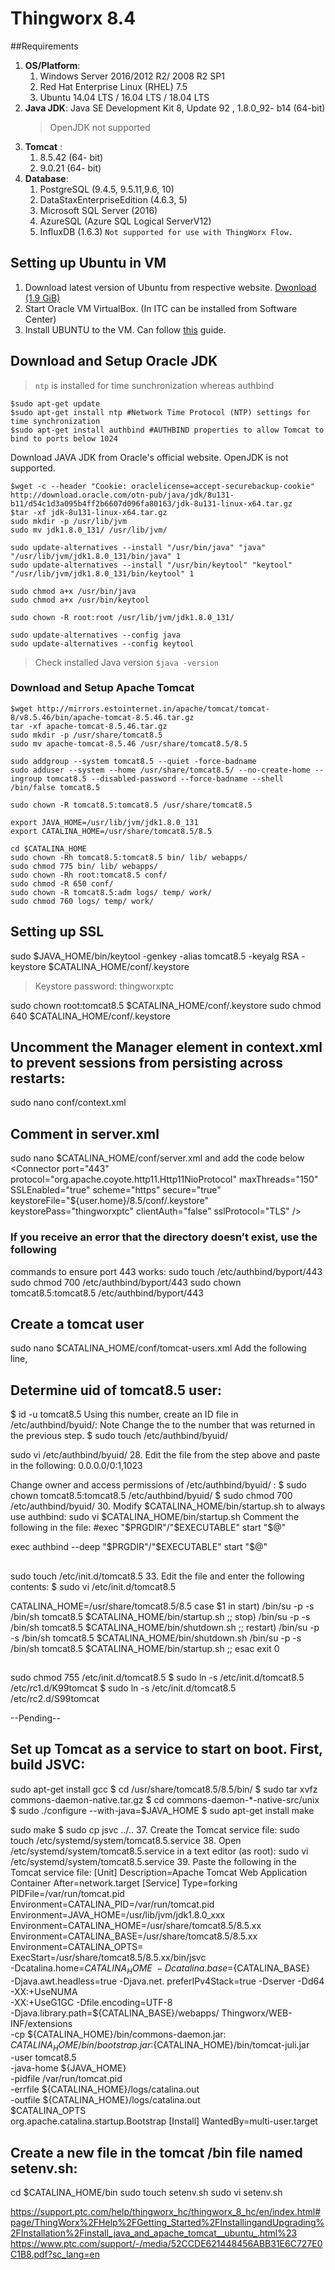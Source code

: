 # Thingworx 8.4

##Requirements
1. **OS/Platform**: 
    1. Windows Server 2016/2012 R2/ 2008 R2 SP1
    2. Red Hat Enterprise Linux (RHEL) 7.5
    3. Ubuntu 14.04 LTS / 16.04 LTS / 18.04 LTS
2. **Java JDK**: Java SE Development Kit 8, Update 92 , 1.8.0_92- b14 (64-bit)
    > OpenJDK not supported
3. **Tomcat** : 
    1. 8.5.42 (64- bit)
    2. 9.0.21 (64- bit)
2. **Database**:    
    1. PostgreSQL (9.4.5, 9.5.11,9.6, 10)
    2. DataStaxEnterpriseEdition (4.6.3, 5)
    3. Microsoft SQL Server (2016)
    4. AzureSQL (Azure SQL Logical ServerV12)
    5. InfluxDB (1.6.3)  `Not supported for use with ThingWorx Flow.`

## Setting up Ubuntu in VM
1. Download latest version of Ubuntu from respective website. [Dwonload (1.9 GiB)](http://releases.ubuntu.com/18.04/ubuntu-18.04.3-desktop-amd64.iso)
2. Start Oracle VM VirtualBox. (In ITC can be installed from Software Center)
3. Install UBUNTU to the VM. Can follow [this](https://www.wikihow.com/Install-Ubuntu-on-VirtualBox) guide.

## Download and Setup Oracle JDK

> `ntp` is installed for time sunchronization whereas authbind 
```
$sudo apt-get update
$sudo apt-get install ntp #Network Time Protocol (NTP) settings for time synchronization
$sudo apt-get install authbind #AUTHBIND properties to allow Tomcat to bind to ports below 1024
```

Download JAVA JDK from Oracle's official website. OpenJDK is not supported.

```
$wget -c --header "Cookie: oraclelicense=accept-securebackup-cookie" http://download.oracle.com/otn-pub/java/jdk/8u131-b11/d54c1d3a095b4ff2b6607d096fa80163/jdk-8u131-linux-x64.tar.gz
$tar -xf jdk-8u131-linux-x64.tar.gz
sudo mkdir -p /usr/lib/jvm
sudo mv jdk1.8.0_131/ /usr/lib/jvm/
```

```
sudo update-alternatives --install "/usr/bin/java" "java" "/usr/lib/jvm/jdk1.8.0_131/bin/java" 1
sudo update-alternatives --install "/usr/bin/keytool" "keytool" "/usr/lib/jvm/jdk1.8.0_131/bin/keytool" 1

sudo chmod a+x /usr/bin/java
sudo chmod a+x /usr/bin/keytool

sudo chown -R root:root /usr/lib/jvm/jdk1.8.0_131/

sudo update-alternatives --config java
sudo update-alternatives --config keytool
```
> Check installed Java version `$java -version`

### Download and Setup Apache Tomcat

```
$wget http://mirrors.estointernet.in/apache/tomcat/tomcat-8/v8.5.46/bin/apache-tomcat-8.5.46.tar.gz
tar -xf apache-tomcat-8.5.46.tar.gz
sudo mkdir -p /usr/share/tomcat8.5
sudo mv apache-tomcat-8.5.46 /usr/share/tomcat8.5/8.5
```

```
sudo addgroup --system tomcat8.5 --quiet -force-badname
sudo adduser --system --home /usr/share/tomcat8.5/ --no-create-home --ingroup tomcat8.5 --disabled-password --force-badname --shell /bin/false tomcat8.5

sudo chown -R tomcat8.5:tomcat8.5 /usr/share/tomcat8.5
```

```
export JAVA_HOME=/usr/lib/jvm/jdk1.8.0_131
export CATALINA_HOME=/usr/share/tomcat8.5/8.5
```
```
cd $CATALINA_HOME
sudo chown -Rh tomcat8.5:tomcat8.5 bin/ lib/ webapps/
sudo chmod 775 bin/ lib/ webapps/
sudo chown -Rh root:tomcat8.5 conf/
sudo chmod -R 650 conf/
sudo chown -R tomcat8.5:adm logs/ temp/ work/
sudo chmod 760 logs/ temp/ work/
```

## Setting up SSL
sudo $JAVA_HOME/bin/keytool -genkey -alias tomcat8.5 -keyalg RSA -keystore $CATALINA_HOME/conf/.keystore
> Keystore password: thingworxptc

sudo chown root:tomcat8.5 $CATALINA_HOME/conf/.keystore
sudo chmod 640 $CATALINA_HOME/conf/.keystore

## Uncomment the Manager element in context.xml to prevent sessions from persisting across restarts:
<Manager pathname="" />

sudo nano conf/context.xml

## Comment in server.xml
<!--
<Connector port="8009" protocol="AJP/1.3" redirectPort="8443" />
--> 
sudo nano $CATALINA_HOME/conf/server.xml
and add the code below
<Connector port="443" protocol="org.apache.coyote.http11.Http11NioProtocol"
maxThreads="150" SSLEnabled="true" scheme="https" secure="true"
keystoreFile="${user.home}/8.5/conf/.keystore" keystorePass="thingworxptc" 
clientAuth="false" sslProtocol="TLS" />

### If you receive an error that the directory doesn’t exist, use the following
commands to ensure port 443 works:
sudo touch /etc/authbind/byport/443
sudo chmod 700 /etc/authbind/byport/443
sudo chown tomcat8.5:tomcat8.5 /etc/authbind/byport/443

## Create a tomcat user

sudo nano $CATALINA_HOME/conf/tomcat-users.xml
Add the following line,

<user username="bikash" password="password" roles="manager"/>

## Determine uid of tomcat8.5 user:
$ id -u tomcat8.5
Using this number, create an ID file in /etc/authbind/byuid/:
Note
Change the <uid> to the number that was returned in the previous step.
$ sudo touch /etc/authbind/byuid/<uid>

sudo vi /etc/authbind/byuid/<uid>
28. Edit the file from the step above and paste in the following:
0.0.0.0/0:1,1023

Change owner and access permissions of /etc/authbind/byuid/
<uid>:
$ sudo chown tomcat8.5:tomcat8.5 /etc/authbind/byuid/<uid>
$ sudo chmod 700 /etc/authbind/byuid/<uid>
30. Modify $CATALINA_HOME/bin/startup.sh to always use authbind:
sudo vi $CATALINA_HOME/bin/startup.sh
Comment the following in the file:
#exec "$PRGDIR"/"$EXECUTABLE" start "$@"
  
exec authbind --deep "$PRGDIR"/"$EXECUTABLE" start "$@"

## 
sudo touch /etc/init.d/tomcat8.5
33. Edit the file and enter the following contents:
$ sudo vi /etc/init.d/tomcat8.5

CATALINA_HOME=/usr/share/tomcat8.5/8.5
case $1 in
start)
/bin/su -p -s /bin/sh tomcat8.5 $CATALINA_HOME/bin/startup.sh
;;
stop)
/bin/su -p -s /bin/sh tomcat8.5 $CATALINA_HOME/bin/shutdown.sh
;;
restart)
/bin/su -p -s /bin/sh tomcat8.5 $CATALINA_HOME/bin/shutdown.sh
/bin/su -p -s /bin/sh tomcat8.5 $CATALINA_HOME/bin/startup.sh
;;
esac
exit 0

## 
sudo chmod 755 /etc/init.d/tomcat8.5
$ sudo ln -s /etc/init.d/tomcat8.5 /etc/rc1.d/K99tomcat
$ sudo ln -s /etc/init.d/tomcat8.5 /etc/rc2.d/S99tomcat

--Pending--
## Set up Tomcat as a service to start on boot. First, build JSVC:
sudo apt-get install gcc
$ cd /usr/share/tomcat8.5/8.5/bin/
$ sudo tar xvfz commons-daemon-native.tar.gz
$ cd commons-daemon-*-native-src/unix
$ sudo ./configure --with-java=$JAVA_HOME
$ sudo apt-get install make

sudo make
$ sudo cp jsvc ../..
37. Create the Tomcat service file:
sudo touch /etc/systemd/system/tomcat8.5.service
38. Open /etc/systemd/system/tomcat8.5.service in a text editor
(as root):
sudo vi /etc/systemd/system/tomcat8.5.service
39. Paste the following in the Tomcat service file:
[Unit]
Description=Apache Tomcat Web Application Container
After=network.target
[Service]
Type=forking
PIDFile=/var/run/tomcat.pid
Environment=CATALINA_PID=/var/run/tomcat.pid
Environment=JAVA_HOME=/usr/lib/jvm/jdk1.8.0_xxx
Environment=CATALINA_HOME=/usr/share/tomcat8.5/8.5.xx
Environment=CATALINA_BASE=/usr/share/tomcat8.5/8.5.xx
Environment=CATALINA_OPTS=
ExecStart=/usr/share/tomcat8.5/8.5.xx/bin/jsvc \
-Dcatalina.home=${CATALINA_HOME} \
-Dcatalina.base=${CATALINA_BASE} \
-Djava.awt.headless=true -Djava.net.
preferIPv4Stack=true -Dserver -Dd64 -XX:+UseNUMA \
-XX:+UseG1GC -Dfile.encoding=UTF-8 \
-Djava.library.path=${CATALINA_BASE}/webapps/
Thingworx/WEB-INF/extensions \
-cp ${CATALINA_HOME}/bin/commons-daemon.jar:
${CATALINA_HOME}/bin/bootstrap.jar:${CATALINA_HOME}/bin/tomcat-juli.jar \
-user tomcat8.5 \
-java-home ${JAVA_HOME} \
-pidfile /var/run/tomcat.pid \
-errfile ${CATALINA_HOME}/logs/catalina.out \
-outfile ${CATALINA_HOME}/logs/catalina.out \
$CATALINA_OPTS \
org.apache.catalina.startup.Bootstrap
[Install]
WantedBy=multi-user.target

## Create a new file in the tomcat /bin file named setenv.sh:
cd $CATALINA_HOME/bin
sudo touch setenv.sh
sudo vi setenv.sh





https://support.ptc.com/help/thingworx_hc/thingworx_8_hc/en/index.html#page/ThingWorx%2FHelp%2FGetting_Started%2FInstallingandUpgrading%2FInstallation%2Finstall_java_and_apache_tomcat__ubuntu_.html%23
https://www.ptc.com/support/-/media/52CCDE621448456ABB31E6C727E0C1B8.pdf?sc_lang=en
